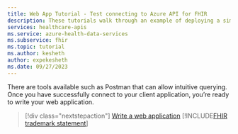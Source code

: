 ```yaml
---
title: Web App Tutorial - Test connecting to Azure API for FHIR
description: These tutorials walk through an example of deploying a simple web application. This section of the tutorial walks through testing connecting to the FHIR server
services: healthcare-apis
ms.service: azure-health-data-services
ms.subservice: fhir
ms.topic: tutorial
ms.author: kesheth
author: expekesheth
ms.date: 09/27/2023
---
```



There are tools available such as Postman that can allow intuitive querying.
Once you have successfully connect to your client application, you’re ready to write your web application.

>[!div class="nextstepaction"]
>[Write a web application](tutorial-web-app-write-web-app.md)
[!INCLUDE[FHIR trademark statement](../includes/healthcare-apis-fhir-trademark.md)]